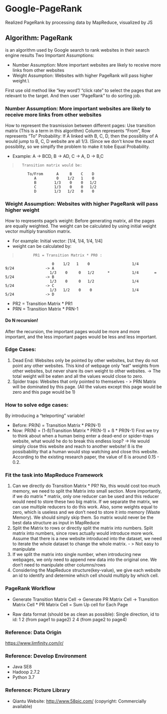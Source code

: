 # Google-PageRank
Realized PageRank by processing data by MapReduce, visualized by JS

## Algorithm: PageRank
is an algorithm used by Google search to rank websites in their search engine results
Two Important Assumptions: 
- Number Assumption: More important websites are likely to receive more links from other websites
- Weight Assumption: Websites with higher PageRank will pass higher weight.\

First use old method like “key word”/ “click rate” to select the pages that are relevant to the target. And then user “PageRank” to do sorting job.

### Number Assumption: More important websites are likely to receive more links from other websites

How to represent the trasmission between different pages:
Use transition matrix (This is a term in this algorithm)
Column represents “From”, Row represents “To”
Probability: If A linked with B, C, D, then the possiblity of A would jump to B, C, D website are all 1/3. (Since we don’t know the exact possiblity, so we simplfy the problem to make it tobe Equal Probability.
- Example: A -> BCD, B -> AD, C -> A, D -> B,C 
>       Transition matrix would be: 
              To/From      A     B    C    D 
                 A         0    1/2   1    0 
                 B        1/3    0    0   1/2 
                 C        1/3    0    0   1/2 
                 D        1/3   1/2   0    0 
 
### Weight Assumption: Websites with higher PageRank will pass higher weight

How to reqresents page’s weight:
Before generating matrix, all the pages are equally weighted.
The weight can be calculated by using initial weight vector multiply transition matrix.
- For example:
    Initial vector: [1/4, 1/4, 1/4, 1/4]
- weight can be calculated by: 
>            PR1 = Transition Matrix * PR0 :
                         0    1/2   1    0                   1/4             9/24              -> A
                        1/3    0     0   1/2      *          1/4       =     5/24              -> B
                        1/3    0     0   1/2                 1/4             5/24              -> C
                        1/3   1/2    0    0                  1/4             5/24              -> D
- PR2 = Transition Matrix * PR1
- PRN = Transition Matrix * PRN-1
#### Do N recursion!
After the recursion, the important pages would be more and more important, and the less important pages would be less and less important.

### Edge Cases:

1. Dead End: Websites only be pointed by other websites, but they do not point any other websites. This kind of webpage only “eat” weights from other websites, but never share its own weight to other websites. -> The total weight will be eaten and all the values would close to zero.
2. Spider traps: Websites that only pointed to themselves - > PRN Matrix will be dominated by this page. (All the values except this page would be zero and this page would be 1)
### How to solve edge cases:

By introducing a “teleporting” variable!
- Before:  PR(N) =  Transition Matrix * PR(N-1)
- Now:     PR(N) = (1-ß)Transition Matrix * PR(N-1) + ß * PR(N-1)
First we try to think about when a human being enter a dead-end or spider-traps website, what would he do to break this endless loop? -> He would simply close this website and reach to another website!
ß is the possibability that a human would stop watching and close this website. According to the existing research paper, the value of ß is around 0.15 - 0.2.

### Fit the task into MapReduce Framework

1. Can we directly do Transition Matrix * PR?   No, this would cost too much memory, we need to split the Matrix into small section. More importantly, if we do matrix * matrix, only one reducer can be used and this reducer would need to store these two big matrix. If we separate the matrix, we can use multiple reducers to do this work. Also, some weights equal to zero, which is useless and we don’t need to store it into memory (Waste Memory). We should simply skip them. So matrix would never be the best data structure as input in MapReduce
2. Split the Matrix to rows or directly split the matrix into numbers. Split matrix into numbers, since rows actually would introduce more work. Assume that there is a new website introduced into the dataset, we need to iterate the whole dataset to change the whole matrix. - > Not easy to manipulate 
3. If we split the matrix into single number, when introducing new webpages, we only need to append new data into the original one. We don’t need to manipulate other columns/rows
4. Considering the MapReduce structure(key-value), we give each website an id to identify and determine which cell should multiply by which cell.

### PageRank Workflow
- Generate Transition Matrix Cell -> Generate PR Matrix Cell -> Transition Matrix Cell * PR Matrix Cell = Sum Up cell for Each Page 

- Raw data format (should be as clean as possible):
Single direction, id to id:
1 2 (from page1 to page2)
2 4 (from page2 to page4)

### Reference: Data Origin
https://www.limfinity.com/ir/

### Reference: Develop Environment
- Java SE8
- Hadoop 2.7.2
- Python 3.7

### Reference: Picture Library
- Qiantu Website: http://www.58pic.com/ (copyright: Commercially available)
